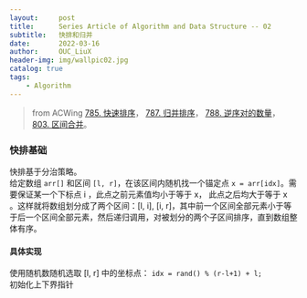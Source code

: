 ```yaml
---
layout:     post
title:      Series Article of Algorithm and Data Structure -- 02 
subtitle:   快排和归并     
date:       2022-03-16
author:     OUC_LiuX
header-img: img/wallpic02.jpg
catalog: true
tags:
    - Algorithm      
--- 
```


> from ACWing [785. 快速排序](https://www.acwing.com/problem/content/819/)， [787. 归并排序](https://www.acwing.com/problem/content/821/)， [788. 逆序对的数量](https://www.acwing.com/problem/content/790/)， [803. 区间合并](https://www.acwing.com/problem/content/description/805/)。          

### 快排基础        
快排基于分治策略。         
给定数组 `arr[]` 和区间 `[l, r]`，在该区间内随机找一个锚定点 `x = arr[idx]`。需要保证某一个下标点 i ，此点之前元素值均小于等于 x， 此点之后均大于等于 x 。这样就将数组划分成了两个区间：[l, i], [i, r]，其中前一个区间全部元素小于等于后一个区间全部元素，然后递归调用，对被划分的两个子区间排序，直到数组整体有序。           

#### 具体实现        

使用随机数随机选取 [l, r] 中的坐标点： `idx = rand() % (r-l+1) + l;`            
初始化上下界指针